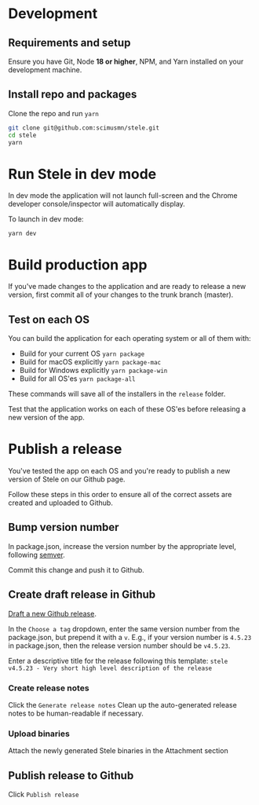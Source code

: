 # Development

## Requirements and setup
Ensure you have Git, Node **18 or higher**, NPM, and Yarn installed on your development machine.

## Install repo and packages
Clone the repo and run `yarn`

```bash
git clone git@github.com:scimusmn/stele.git
cd stele
yarn
```

# Run Stele in dev mode
In dev mode the application will not launch full-screen and the Chrome developer console/inspector will automatically display.

To launch in dev mode:

    yarn dev

# Build production app
If you've made changes to the application and are ready to release a new version, first commit all of your changes to the trunk branch (master).

## Test on each OS
You can build the application for each operating system or all of them with:

- Build for your current OS `yarn package`
- Build for macOS explicitly `yarn package-mac`
- Build for Windows explicitly `yarn package-win`
- Build for all OS'es `yarn package-all`

These commands will save all of the installers in the `release` folder.

Test that the application works on each of these OS'es before releasing a new version of the app.

# Publish a release
You've tested the app on each OS and you're ready to publish a new version of Stele on our Github page.

Follow these steps in this order to ensure all of the correct assets are created and uploaded to Github.

## Bump version number
In package.json, increase the version number by the appropriate level, following [semver](https://semver.org/).

Commit this change and push it to Github.

## Create draft release in Github
[Draft a new Github release](https://github.com/scimusmn/stele/releases/new).

In the `Choose a tag` dropdown, enter the same version number from the package.json, but prepend it with a `v`. E.g., if your version number is `4.5.23` in package.json, then the release version number should be `v4.5.23`.

Enter a descriptive title for the release following this template:
`stele v4.5.23 - Very short high level description of the release`

### Create release notes
Click the `Generate release notes`
Clean up the auto-generated release notes to be human-readable if necessary.

### Upload binaries
Attach the newly generated Stele binaries in the Attachment section

## Publish release to Github
Click `Publish release`

